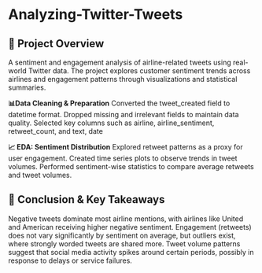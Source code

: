 # Analyzing-Twitter-Tweets

## 📌 Project Overview
A sentiment and engagement analysis of airline-related tweets using real-world Twitter data. 
The project explores customer sentiment trends across airlines and engagement patterns through visualizations and statistical summaries.

**📊Data Cleaning & Preparation**
Converted the tweet_created field to datetime format.
Dropped missing and irrelevant fields to maintain data quality.
Selected key columns such as airline, airline_sentiment, retweet_count, and text, date

**📈 EDA: Sentiment Distribution**
Explored retweet patterns as a proxy for user engagement.
Created time series plots to observe trends in tweet volumes.
Performed sentiment-wise statistics to compare average retweets and tweet volumes.

## 📌 Conclusion & Key Takeaways
Negative tweets dominate most airline mentions, with airlines like United and American receiving higher negative sentiment.
Engagement (retweets) does not vary significantly by sentiment on average, but outliers exist, where strongly worded tweets are shared more.
Tweet volume patterns suggest that social media activity spikes around certain periods, possibly in response to delays or service failures.
